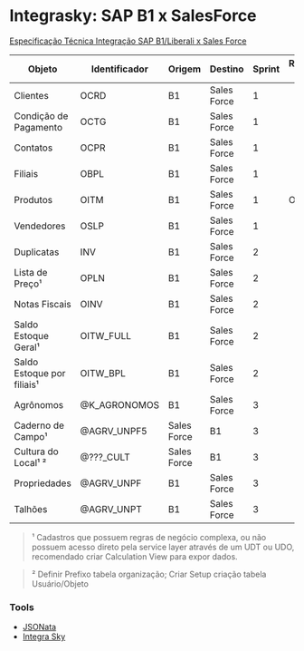 
# Integrasky: SAP B1 x SalesForce
[Especificação Técnica Integração SAP B1/Liberali x Sales Force](https://f1edb3594a-my.sharepoint.com/:w:/g/personal/diogo_nascimento_k33p_com_br/EbpEe3JCTd9EsaXZGwwuxn4BB7Ln0p6XWtZeZaW20XgHYQ?rtime=R6sRLEuU20g)

|Objeto                    |Identificador|Origem     |Destino    |Sprint|Requisição B1|jsonata depara|Requisição SF|
|--------------------------|-------------|-----------|-----------|------|-----------------------|--------------|-----------------------|
|Clientes                  |OCRD         |B1         |Sales Force|1     |                       |              |                       |
|Condição de Pagamento     |OCTG         |B1         |Sales Force|1     |                       |              |                       |
|Contatos                  |OCPR         |B1         |Sales Force|1     |                       |              |                       |
|Filiais                   |OBPL         |B1         |Sales Force|1     |                       |              |                       |
|Produtos                  |OITM         |B1         |Sales Force|1     |OK                       |              |                       |
|Vendedores                |OSLP         |B1         |Sales Force|1     |                       |              |                       |
|Duplicatas                |INV          |B1         |Sales Force|2     |                       |              |                       |
|Lista de Preço¹           |OPLN         |B1         |Sales Force|2     |                       |              |                       |
|Notas Fiscais             |OINV         |B1         |Sales Force|2     |                       |              |                       |
|Saldo Estoque Geral¹      |OITW_FULL    |B1         |Sales Force|2     |                       |              |                       |
|Saldo Estoque por filiais¹|OITW_BPL     |B1         |Sales Force|2     |                       |              |                       |
|Agrônomos                 |@K_AGRONOMOS |B1         |Sales Force|3     |                       |              |                       |
|Caderno de Campo¹         |@AGRV_UNPF5  |Sales Force|B1         |3     |                       |              |                       |
|Cultura do Local¹ ²       |@???_CULT    |Sales Force|B1         |3     |                       |              |                       |
|Propriedades              |@AGRV_UNPF   |B1         |Sales Force|3     |                       |              |                       |
|Talhões                   |@AGRV_UNPT   |B1         |Sales Force|3     |                       |              |                       |

> ¹ Cadastros que possuem regras de negócio complexa, ou não possuem acesso direto pela service layer através de um UDT ou UDO, recomendado criar Calculation View para expor dados.
  
> ² Definir Prefixo tabela organização; Criar Setup criação tabela Usuário/Objeto



### Tools

 - [JSONata](https://docs.jsonata.org/overview.html)
 - [Integra Sky](https://app.integrasky.cloud)
